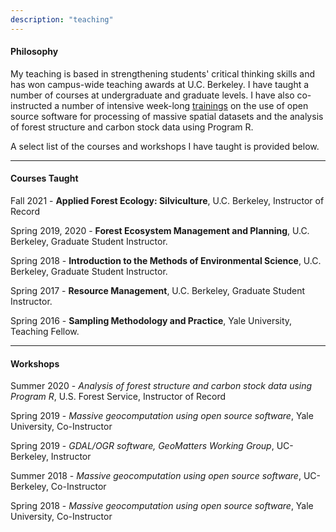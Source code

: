 ```yaml
---
description: "teaching"
---
```


#### Philosophy

My teaching is based in strengthening students' critical thinking skills and has won campus-wide teaching awards at U.C. Berkeley. I have taught a number of courses at undergraduate and graduate levels. I have also co-instructed a number of intensive week-long [trainings](http://spatial-ecology.net/international-summer-school-geo-computation-using-free-and-open-source-software-berkely-2018/) on the use of open source software for processing of massive spatial datasets and the analysis of forest structure and carbon stock data using Program R. 

A select list of the courses and workshops I have taught is provided below.

------

#### Courses Taught

Fall 2021 - **Applied Forest Ecology: Silviculture**, U.C. Berkeley, Instructor of Record

Spring 2019, 2020 - **Forest Ecosystem Management and Planning**, U.C. Berkeley, Graduate Student Instructor.

Spring 2018 - **Introduction to the Methods of Environmental Science**, U.C. Berkeley, Graduate Student Instructor.

Spring 2017 - **Resource Management**, U.C. Berkeley, Graduate Student Instructor.

Spring 2016 - **Sampling Methodology and Practice**, Yale University, Teaching Fellow.

------

#### Workshops

Summer 2020 - *Analysis of forest structure and carbon stock data using Program R*, U.S. Forest Service, Instructor of Record

Spring 2019 - *Massive geocomputation using open source software*, Yale University, Co-Instructor

Spring 2019 - *GDAL/OGR software, GeoMatters Working Group*, UC-Berkeley, Instructor

Summer 2018 - *Massive geocomputation using open source software*, UC-Berkeley, Co-Instructor

Spring 2018 - *Massive geocomputation using open source software*, Yale University, Co-Instructor